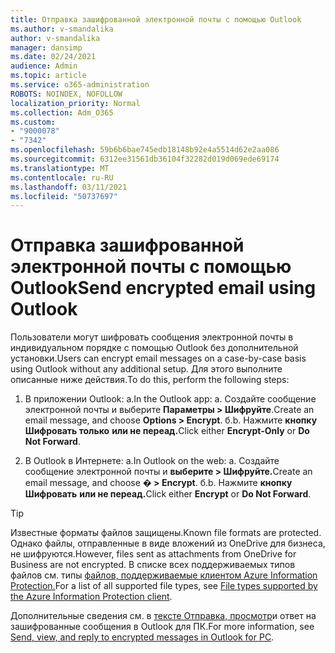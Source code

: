 ```yaml
---
title: Отправка зашифрованной электронной почты с помощью Outlook
ms.author: v-smandalika
author: v-smandalika
manager: dansimp
ms.date: 02/24/2021
audience: Admin
ms.topic: article
ms.service: o365-administration
ROBOTS: NOINDEX, NOFOLLOW
localization_priority: Normal
ms.collection: Adm_O365
ms.custom:
- "9000078"
- "7342"
ms.openlocfilehash: 59b6b6bae745edb18148b92e4a5514d62e2aa086
ms.sourcegitcommit: 6312ee31561db36104f32282d019d069ede69174
ms.translationtype: MT
ms.contentlocale: ru-RU
ms.lasthandoff: 03/11/2021
ms.locfileid: "50737697"
---
```

# <a name="send-encrypted-email-using-outlook"></a><span data-ttu-id="71e47-102">Отправка зашифрованной электронной почты с помощью Outlook</span><span class="sxs-lookup"><span data-stu-id="71e47-102">Send encrypted email using Outlook</span></span>

<span data-ttu-id="71e47-103">Пользователи могут шифровать сообщения электронной почты в индивидуальном порядке с помощью Outlook без дополнительной установки.</span><span class="sxs-lookup"><span data-stu-id="71e47-103">Users can encrypt email messages on a case-by-case basis using Outlook without any additional setup.</span></span> <span data-ttu-id="71e47-104">Для этого выполните описанные ниже действия.</span><span class="sxs-lookup"><span data-stu-id="71e47-104">To do this, perform the following steps:</span></span>

1. <span data-ttu-id="71e47-105">В приложении Outlook: a.</span><span class="sxs-lookup"><span data-stu-id="71e47-105">In the Outlook app: a.</span></span> <span data-ttu-id="71e47-106">Создайте сообщение электронной почты и выберите **Параметры > Шифруйте**.</span><span class="sxs-lookup"><span data-stu-id="71e47-106">Create an email message, and choose **Options > Encrypt**.</span></span> 
    <span data-ttu-id="71e47-107">б.</span><span class="sxs-lookup"><span data-stu-id="71e47-107">b.</span></span> <span data-ttu-id="71e47-108">Нажмите **кнопку Шифровать только** **или не переад.**</span><span class="sxs-lookup"><span data-stu-id="71e47-108">Click either **Encrypt-Only** or **Do Not Forward**.</span></span>

2. <span data-ttu-id="71e47-109">В Outlook в Интернете: a.</span><span class="sxs-lookup"><span data-stu-id="71e47-109">In Outlook on the web: a.</span></span> <span data-ttu-id="71e47-110">Создайте сообщение электронной почты и **выберите > Шифруйте.**</span><span class="sxs-lookup"><span data-stu-id="71e47-110">Create an email message, and choose **� > Encrypt**.</span></span>
    <span data-ttu-id="71e47-111">б.</span><span class="sxs-lookup"><span data-stu-id="71e47-111">b.</span></span> <span data-ttu-id="71e47-112">Нажмите **кнопку Шифровать** **или не переад.**</span><span class="sxs-lookup"><span data-stu-id="71e47-112">Click either **Encrypt** or **Do Not Forward**.</span></span>

> [!TIP]
> <span data-ttu-id="71e47-113">Известные форматы файлов защищены.</span><span class="sxs-lookup"><span data-stu-id="71e47-113">Known file formats are protected.</span></span> <span data-ttu-id="71e47-114">Однако файлы, отправленные в виде вложений из OneDrive для бизнеса, не шифруются.</span><span class="sxs-lookup"><span data-stu-id="71e47-114">However, files sent as attachments from OneDrive for Business are not encrypted.</span></span> <span data-ttu-id="71e47-115">В списке всех поддерживаемых типов файлов см. типы [файлов, поддерживаемые клиентом Azure Information Protection.](https://docs.microsoft.com/azure/information-protection/rms-client/client-admin-guide-file-types)</span><span class="sxs-lookup"><span data-stu-id="71e47-115">For a list of all supported file types, see [File types supported by the Azure Information Protection client](https://docs.microsoft.com/azure/information-protection/rms-client/client-admin-guide-file-types).</span></span>

<span data-ttu-id="71e47-116">Дополнительные сведения см. в [тексте Отправка, просмотр](https://support.microsoft.com/topic/send-view-and-reply-to-encrypted-messages-in-outlook-for-pc-eaa43495-9bbb-4fca-922a-df90dee51980)и ответ на зашифрованные сообщения в Outlook для ПК.</span><span class="sxs-lookup"><span data-stu-id="71e47-116">For more information, see [Send, view, and reply to encrypted messages in Outlook for PC](https://support.microsoft.com/topic/send-view-and-reply-to-encrypted-messages-in-outlook-for-pc-eaa43495-9bbb-4fca-922a-df90dee51980).</span></span>



